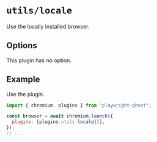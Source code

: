 # `utils/locale`

Use the locally installed browser.

## Options

This plugin has no option.

## Example

Use the plugin.

```javascript
import { chromium, plugins } from "playwright-ghost";

const browser = await chromium.launch({
  plugins: [plugins.utils.locale()],
});
// ...
```
